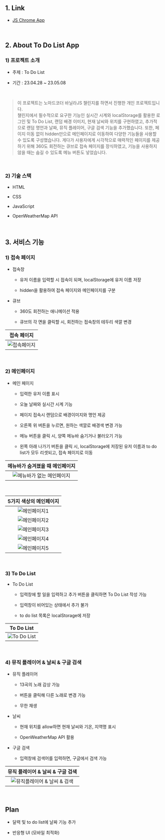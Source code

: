 ## 1. Link
* [JS Chrome App](https://wink68.github.io/JS_Chome_App/)

<br>

## 2. About To Do List App
### 1) 프로젝트 소개
* 주제 : To Do List

* 기간 : 23.04.28 ~ 23.05.08

<br>

> 이 프로젝트는 노마드코더 바닐라JS 챌린지를 하면서 진행한 개인 프로젝트입니다.   
> 챌린지에서 필수적으로 요구한 기능인 실시간 시계와 localStorage를 활용한 로그인 및 To Do List, 랜덤 배경 이미지, 현재 날씨와 위치를 구현하였고, 추가적으로 랜덤 명언과 날짜, 뮤직 플레이어, 구글 검색 기능을 추가했습니다. 또한, 페이지 이동 없이 hidden만으로 메인페이지로 이동하여 다양한 기능들을 사용할 수 있도록 구성했습니다. 게다가 사용자에게 시각적으로 매력적인 페이지를 제공하기 위해 360도 회전하는 큐브로 접속 페이지를 장식하였고, 기능을 사용하지 않을 때는 숨길 수 있도록 메뉴 버튼도 넣었습니다.

<br>

### 2) 기술 스택
* HTML

* CSS

* JavaScript

* OpenWeatherMap API

<br>

## 3. 서비스 기능
### 1) 접속 페이지
* 접속창

  * 유저 이름을 입력할 시 접속이 되며, localStorage에 유저 이름 저장
  
  * hidden을 활용하여 접속 페이지와 메인페이지를 구분

* 큐브

  * 360도 회전하는 애니메이션 적용
  
  * 큐브의 각 면을 클릭할 시, 회전하는 접속창의 테두리 색깔 변경

| **접속 페이지** |
|:--:|
| <img src="https://github.com/wink68/JS_Chome_App/assets/108077414/57b1308b-dfeb-4f66-a6f4-e262aba2f9b5" alt="접속페이지"> |
  
<br>

### 2) 메인페이지
* 메인 페이지

  * 입력한 유저 이름 표시
  
  * 오늘 날짜와 실시간 시계 기능

  * 페이지 접속시 랜덤으로 배경이미지와 명언 제공
  
  * 오른쪽 위 버튼을 누르면, 원하는 색깔로 배경색 변경 가능
  
  * 메뉴 버튼을 클릭 시, 양쪽 메뉴바 숨기거나 불러오기 가능
  
  * 왼쪽 아래 나가기 버튼을 클릭 시, localStorage에 저장된 유저 이름과 to do list가 모두 리셋되고, 접속 페이지로 이동

| **메뉴바가 숨겨졌을 때 메인페이지** |
|:--:|
| <img src="https://github.com/wink68/JS_Chome_App/assets/108077414/d10f36fd-ca7e-4493-8bcb-5e097652d7b2" alt="메뉴바가 없는 메인페이지"> |

<br>

| **5가지 색상의 메인페이지** |
|:--:|
| <img src="https://github.com/wink68/JS_Chome_App/assets/108077414/16321a16-946c-4137-9b19-bb03db5587c8" alt="메인페이지1"> |
| <img src="https://github.com/wink68/JS_Chome_App/assets/108077414/6806a3e9-582f-4f6e-9547-ece5a916341e" alt="메인페이지2"> |
| <img src="https://github.com/wink68/JS_Chome_App/assets/108077414/4bd863c8-89ba-458c-9f10-a4db63988055" alt="메인페이지3"> |
| <img src="https://github.com/wink68/JS_Chome_App/assets/108077414/a75e1f02-555c-4694-8010-13d88a35bd63" alt="메인페이지4"> |
| <img src="https://github.com/wink68/JS_Chome_App/assets/108077414/df3e70d6-2452-498c-94c1-c862efdee6a5" alt="메인페이지5"> |

<br>

### 3) To Do List
* To Do List

  * 입력창에 할 일을 입력하고 추가 버튼을 클릭하면 To Do List 작성 가능
  
  * 입력창이 비어있는 상태에서 추가 불가
  
  * to do list 목록은 localStorage에 저장

| **To Do List** |
|:--:|
| <img src="https://github.com/wink68/JS_Chome_App/assets/108077414/001b3b0d-aa34-4343-9c15-65a86ce939a6" alt="To Do List"> |

<br>

### 4) 뮤직 플레이어 & 날씨 & 구글 검색

* 뮤직 플레이어

  * 13곡의 노래 감상 가능
  
  * 버튼을 클릭해 다른 노래로 변경 가능
  
  * 무한 재생

* 날씨

  * 현재 위치를 allow하면 현재 날씨와 기온, 지역명 표시
  
  * OpenWeatherMap API 활용
  
* 구글 검색

  * 입력창에 검색어를 입력하면, 구글에서 검색 가능

| **뮤직 플레이어 & 날씨 & 구글 검색** |
|:--:|
| <img src="https://github.com/wink68/JS_Chome_App/assets/108077414/99f0f45b-04f6-4983-96b8-61beeb925cab" alt="뮤직플레이어 & 날씨 & 검색"> |

<br>

## Plan
* 달력 및 to do list에 날짜 기능 추가

* 반응형 UI (모바일 최적화)
